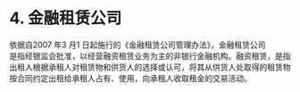 # 4. 金融租赁公司

依据自2007 年3 月1 日起施行的《金融租赁公司管理办法》，金融租赁公司<br />
    是指经银监会批准，以经营融资租赁业务为主的非银行金融机构。融资租赁，是指<br />
    出租人根据承租人对租赁物和供货人的选择或认可，将其从供货人处取得的租赁物<br />
  按合同约定出租给承租人占有、使用，向承租人收取租金的交易活动。